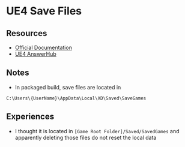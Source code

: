 # UE4 Save Files
## Resources
- [Official Documentation](https://docs.unrealengine.com/en-US/InteractiveExperiences/SaveGame/index.html)
- [UE4 AnswerHub](https://answers.unrealengine.com/questions/136977/where-are-the-save-slots-in-packaged-projects-on-w.html)

## Notes
- In packaged build, save files are located in
```
C:\Users\{UserName}\AppData\Local\XD\Saved\SaveGames
```

## Experiences
- I thought it is located in `[Game Root Folder]/Saved/SavedGames` and apparently deleting those files do not reset the local data

